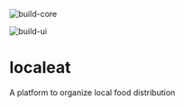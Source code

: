 ![build-core](https://github.com/benjaminpochat/localeat/workflows/build-core/badge.svg)

![build-ui](https://github.com/benjaminpochat/localeat/workflows/build-ui/badge.svg)

# localeat
A platform to organize local food distribution
